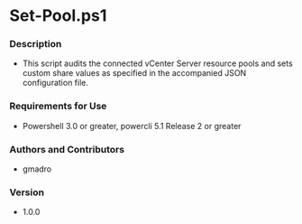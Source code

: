# Set-Pool.ps1

### Description
- This script audits the connected vCenter Server resource pools and sets custom share values as specified in the accompanied JSON configuration file.

### Requirements for Use
- Powershell 3.0 or greater, powercli 5.1 Release 2 or greater

### Authors and Contributors
- gmadro

### Version
- 1.0.0
